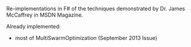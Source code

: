 Re-implementations in F# of the techniques demonstrated by Dr. James McCaffrey in MSDN Magazine.

Already implemented:
- most of MultiSwarmOptimization (September 2013 Issue)